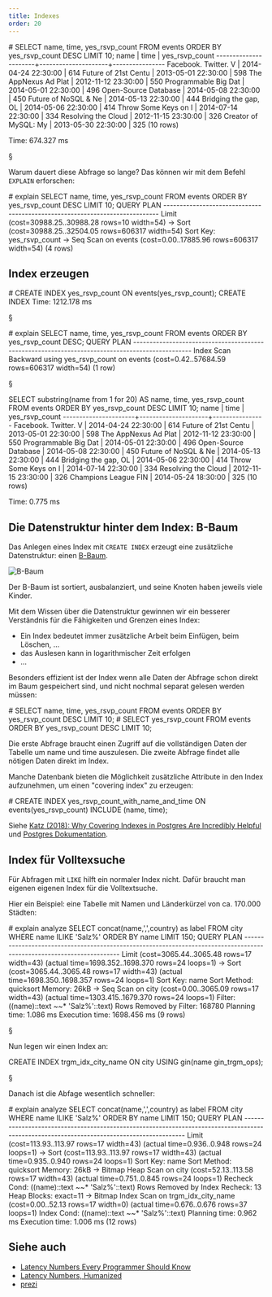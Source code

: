 ```yaml
---
title: Indexes
order: 20
---
```


<sql caption="Eine Abfrage die sehr lange dauert">
# SELECT name, time, yes_rsvp_count FROM events ORDER BY yes_rsvp_count DESC LIMIT 10;
         name         |        time         | yes_rsvp_count
----------------------+---------------------+----------------
 Facebook. Twitter. V | 2014-04-24 22:30:00 |            614
 Future of 21st Centu | 2013-05-01 22:30:00 |            598
 The AppNexus Ad Plat | 2012-11-12 23:30:00 |            550
 Programmable Big Dat | 2014-05-01 22:30:00 |            496
 Open-Source Database | 2014-05-08 22:30:00 |            450
 Future of NoSQL & Ne | 2014-05-13 22:30:00 |            444
 Bridging the gap, OL | 2014-05-06 22:30:00 |            414
 Throw Some Keys on I | 2014-07-14 22:30:00 |            334
 Resolving the Cloud  | 2012-11-15 23:30:00 |            326
 Creator of MySQL: My | 2013-05-30 22:30:00 |            325
 (10 rows)

Time: 674.327 ms
</sql>

§

Warum dauert diese Abfrage so lange? Das können wir mit dem Befehl `EXPLAIN` erforschen:

<sql>
# explain SELECT name, time, yes_rsvp_count FROM events ORDER BY yes_rsvp_count DESC LIMIT 10;
                                 QUERY PLAN
----------------------------------------------------------------------------
 Limit  (cost=30988.25..30988.28 rows=10 width=54)
   ->  Sort  (cost=30988.25..32504.05 rows=606317 width=54)
         Sort Key: yes_rsvp_count
         ->  Seq Scan on events  (cost=0.00..17885.96 rows=606317 width=54)
(4 rows)
</sql>

## Index erzeugen

<sql>
# CREATE INDEX yes_rsvp_count ON events(yes_rsvp_count);
CREATE INDEX
Time: 1212.178 ms
</sql>

§

<sql>
# explain SELECT name, time, yes_rsvp_count FROM events ORDER BY yes_rsvp_count DESC;
                                           QUERY PLAN
------------------------------------------------------------------------------------------------
 Index Scan Backward using yes_rsvp_count on events  (cost=0.42..57684.59 rows=606317 width=54)
(1 row)
</sql>

§

<sql>
SELECT substring(name from 1 for 20) AS name, time, yes_rsvp_count FROM events ORDER BY yes_rsvp_count DESC LIMIT 10;
         name         |        time         | yes_rsvp_count
----------------------+---------------------+----------------
 Facebook. Twitter. V | 2014-04-24 22:30:00 |            614
 Future of 21st Centu | 2013-05-01 22:30:00 |            598
 The AppNexus Ad Plat | 2012-11-12 23:30:00 |            550
 Programmable Big Dat | 2014-05-01 22:30:00 |            496
 Open-Source Database | 2014-05-08 22:30:00 |            450
 Future of NoSQL & Ne | 2014-05-13 22:30:00 |            444
 Bridging the gap, OL | 2014-05-06 22:30:00 |            414
 Throw Some Keys on I | 2014-07-14 22:30:00 |            334
 Resolving the Cloud  | 2012-11-15 23:30:00 |            326
 Champions League FIN | 2014-05-24 18:30:00 |            325
(10 rows)

Time: 0.775 ms
</sql>

## Die Datenstruktur hinter dem Index: B-Baum

Das Anlegen eines Index mit  `CREATE INDEX` erzeugt eine zusätzliche
Datenstruktur: einen [B-Baum](https://de.wikipedia.org/wiki/B-Baum).

![B-Baum](/images/php-db-optimierung/b-baum.svg)

Der B-Baum ist sortiert, ausbalanziert, und seine Knoten haben jeweils viele
Kinder.

Mit dem Wissen über die Datenstruktur gewinnen wir ein besserer Verständnis für
die Fähigkeiten und Grenzen eines Index:

* Ein Index bedeutet immer zusätzliche Arbeit beim Einfügen, beim Löschen, ...
* das Auslesen kann in logarithmischer Zeit erfolgen
* ...

Besonders effizient ist der Index wenn alle Daten der Abfrage schon
direkt im Baum gespeichert sind, und nicht nochmal separat gelesen werden müssen:

<sql>
# SELECT name, time, yes_rsvp_count FROM events ORDER BY yes_rsvp_count DESC LIMIT 10; 
# SELECT yes_rsvp_count FROM events ORDER BY yes_rsvp_count DESC LIMIT 10; 
</sql>

Die erste Abfrage braucht einen Zugriff auf die vollständigen Daten der Tabelle um 
name und time auszulesen. Die zweite Abfrage findet alle nötigen Daten direkt im Index.

Manche Datenbank bieten die Möglichkeit zusätzliche Attribute in den Index aufzunehmen,
um einen "covering index" zu erzeugen:

<sql>
# CREATE INDEX yes_rsvp_count_with_name_and_time ON events(yes_rsvp_count) INCLUDE (name, time);
</sql>

Siehe [Katz (2018): Why Covering Indexes in Postgres Are Incredibly Helpful](https://blog.crunchydata.com/blog/why-covering-indexes-are-incredibly-helpful) und [Postgres Dokumentation](https://www.postgresql.org/docs/13/sql-createindex.html).

## Index für Volltexsuche

Für Abfragen mit `LIKE` hilft ein normaler Index nicht.
Dafür braucht man eigenen eigenen Index für die Volltextsuche.

Hier ein Beispiel: eine Tabelle mit Namen und Länderkürzel von ca. 170.000 Städten:

<sql>
# explain analyze SELECT concat(name,',',country) as label FROM city WHERE name ILIKE 'Salz%'  ORDER BY name LIMIT 150;
                                                      QUERY PLAN
----------------------------------------------------------------------------------------------------------------------
 Limit  (cost=3065.44..3065.48 rows=17 width=43) (actual time=1698.352..1698.370 rows=24 loops=1)
   ->  Sort  (cost=3065.44..3065.48 rows=17 width=43) (actual time=1698.350..1698.357 rows=24 loops=1)
         Sort Key: name
         Sort Method: quicksort  Memory: 26kB
         ->  Seq Scan on city  (cost=0.00..3065.09 rows=17 width=43) (actual time=1303.415..1679.370 rows=24 loops=1)
               Filter: ((name)::text ~~* 'Salz%'::text)
               Rows Removed by Filter: 168780
 Planning time: 1.086 ms
 Execution time: 1698.456 ms
(9 rows)
</sql>

§

Nun legen wir einen Index an:

<sql>
CREATE INDEX trgm_idx_city_name ON city USING gin(name gin_trgm_ops);
</sql>

§

Danach ist die Abfage wesentlich schneller:

<sql>
# explain analyze SELECT concat(name,',',country) as label FROM city WHERE name ILIKE 'Salz%'  ORDER BY name LIMIT 150;
                                                                QUERY PLAN
------------------------------------------------------------------------------------------------------------------------------------------
 Limit  (cost=113.93..113.97 rows=17 width=43) (actual time=0.936..0.948 rows=24 loops=1)
   ->  Sort  (cost=113.93..113.97 rows=17 width=43) (actual time=0.935..0.940 rows=24 loops=1)
         Sort Key: name
         Sort Method: quicksort  Memory: 26kB
         ->  Bitmap Heap Scan on city  (cost=52.13..113.58 rows=17 width=43) (actual time=0.751..0.845 rows=24 loops=1)
               Recheck Cond: ((name)::text ~~* 'Salz%'::text)
               Rows Removed by Index Recheck: 13
               Heap Blocks: exact=11
               ->  Bitmap Index Scan on trgm_idx_city_name  (cost=0.00..52.13 rows=17 width=0) (actual time=0.676..0.676 rows=37 loops=1)
                     Index Cond: ((name)::text ~~* 'Salz%'::text)
 Planning time: 0.962 ms
 Execution time: 1.006 ms
(12 rows)
</sql>



## Siehe auch

- [Latency Numbers Every Programmer Should Know ](https://gist.github.com/jboner/2841832)
- [Latency Numbers, Humanized](https://gist.github.com/hellerbarde/2843375#file-latency_humanized-markdown)
- [prezi](https://prezi.com/pdkvgys-r0y6/latency-numbers-for-programmers-web-development/)
